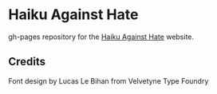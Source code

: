 # Haiku Against Hate

gh-pages repository for the [Haiku Against Hate](https://inquilab.net) website.

## Credits
Font design by Lucas Le Bihan from Velvetyne Type Foundry
